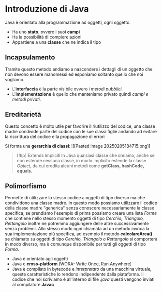 # Introduzione di Java
Java è orientato alla programmazione ad oggetti, ogni oggetto:
- Ha uno **stato**, ovvero i suoi **campi**
- Ha la possibilità di compiere azioni
- Appartiene a una **classe** che ne indica il tipo

## Incapsulamento 
Tramite questo metodo andiamo a nascondere i dettagli di un oggetto che non devono essere manomessi ed esponiamo soltanto quello che noi vogliamo.
- L'**interfaccia** è la parte visibile ovvero i *metodi pubblici*.
- L'**implementazione** è quello che manteniamo privato quindi *campi e metodi privati.*

## Ereditarietà
Questo concetto è molto utile per favorire il riutilizzo del codice, una classe madre condivide parte del codice con le sue classi figlie andando ad evitare la riscrittura del codice e la propagazione di errori

Si forma una **gerarchia di classi**:
![[Pasted image 20250205184715.png]]

>[!tip] Extends Impliciti
>In Java qualsiasi classe che creiamo, anche se non estende nessuna classe, in modo implicito estende la classe *Object*, da cui eredita alcuni metodi come **getClass, hashCode, equals.**

## Polimorfismo
Permette di utilizzare lo stesso codice a oggetti di tipo diverso ma che condividono una classe madre. In questo modo possiamo utilizzare il codice della classe madre "generica" senza conoscere necessariamente la classe specifica, se prendiamo l'esempio di prima possiamo creare una lista *Forme* che contiene nello stesso momento oggetti di tipo *Cerchio, Triangolo, Rettangolo* inoltre ne potremmo aggiungere delle altre successivamente senza problemi. Allo stesso modo ogni chiamata ad un metodo invoca la sua implementazione più specifica, ad esempio il metodo **calcolareArea()** se chiamato su oggetti di tipo *Cerchio, Triangolo o Rettangolo* si comporterà in modo diverso, ma è comunque disponibile per tutti gli oggetti di tipo *Forma*.

- Java è orientato agli oggetti
- Java è **cross-platform** (WORA- Write Once, Run Anywhere)
- Java è compilato in bytecode e *interpretato* da una macchina virtuale, queste caratteristiche lo rendono indipendente dalla piataforma. Il codice che noi scriviamo è all'interno di file *.java* questi vengono inviati al compilatore **Javac** 


